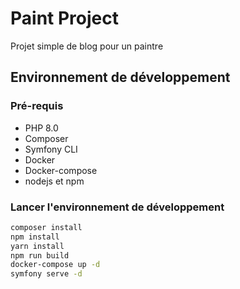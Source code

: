 # Paint Project
Projet simple de blog pour un paintre

## Environnement de développement

### Pré-requis

* PHP 8.0
* Composer
* Symfony CLI
* Docker
* Docker-compose
* nodejs et npm

### Lancer l'environnement de développement

````bash
composer install
npm install
yarn install
npm run build
docker-compose up -d
symfony serve -d
````

